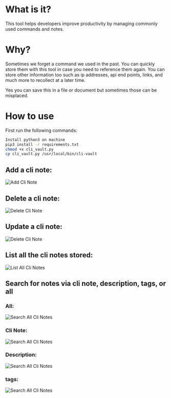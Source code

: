 # What is it?

This tool helps developers improve productivity by managing commonly used commands and notes. 

# Why?

Sometimes we forget a command we used in the past. You can quickly store them with this tool in case you need to reference them again. You can store other information 
too such as ip addresses, api end points, links, and much more to recollect at a later time. 

Yes you can save this in a file or document but sometimes those can be misplaced.

# How to use
First run the following commands:

```sh
Install python3 on machine
pip3 install -r requirements.txt
chmod +x cli_vault.py
cp cli_vault.py /usr/local/bin/cli-vault
```

## Add a cli note:

![Add Cli Note](resources/cli_vault_add.png)

## Delete a cli note:

![Delete Cli Note](resources/cli_vault_delete.png)

## Update a cli note:

![Delete Cli Note](resources/cli_vault_update.png)

## List all the cli notes stored:

![List All Cli Notes](resources/cli_vault_list.png)

## Search for notes via cli note, description, tags, or all

### All:

![Search All Cli Notes](resources/cli_vault_search_all.png)

### Cli Note:

![Search All Cli Notes](resources/cli_vault_search_cli_note.png)

### Description:

![Search All Cli Notes](resources/cli_vault_search_description.png)

### tags:

![Search All Cli Notes](resources/cli_vault_search_tags.png)
